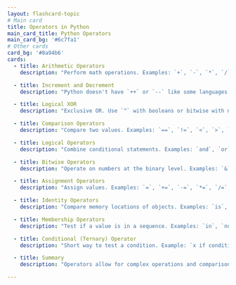 ```yaml
---
layout: flashcard-topic
# Main card
title: Operators in Python
main_card_title: Python Operators
main_card_bg: '#6c7fa1'
# Other cards
card_bg: '#8a94b6'
cards:
  - title: Arithmetic Operators
    description: "Perform math operations. Examples: `+`, `-`, `*`, `/`, `%`, `**`, `//`."

  - title: Increment and Decrement
    description: "Python doesn't have `++` or `--` like some languages. Use `+= 1` or `-= 1` instead."

  - title: Logical XOR
    description: "Exclusive OR. Use `^` with booleans or bitwise with numbers."

  - title: Comparison Operators
    description: "Compare two values. Examples: `==`, `!=`, `<`, `>`, `<=`, `>=`."

  - title: Logical Operators
    description: "Combine conditional statements. Examples: `and`, `or`, `not`."

  - title: Bitwise Operators
    description: "Operate on numbers at the binary level. Examples: `&`, `|`, `^`, `~`, `<<`, `>>`."

  - title: Assignment Operators
    description: "Assign values. Examples: `=`, `+=`, `-=`, `*=`, `/=`, etc."

  - title: Identity Operators
    description: "Compare memory locations of objects. Examples: `is`, `is not`."

  - title: Membership Operators
    description: "Test if a value is in a sequence. Examples: `in`, `not in`."

  - title: Conditional (Ternary) Operator
    description: "Short way to test a condition. Example: `x if condition else y`."

  - title: Summary
    description: "Operators allow for complex operations and comparisons in code."

---
```

